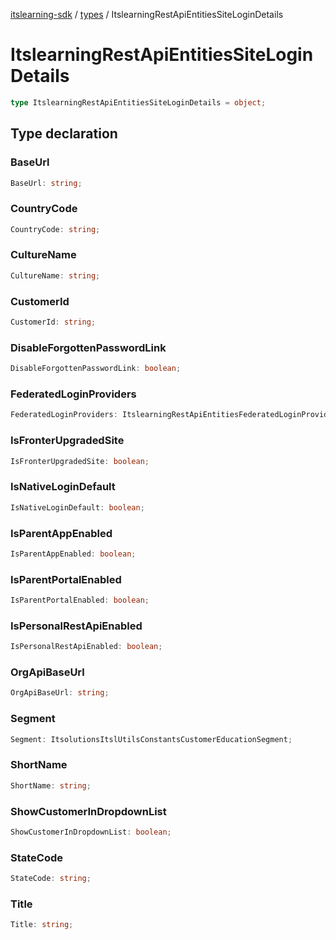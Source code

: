 [itslearning-sdk](../../modules.md) / [types](../index.md) / ItslearningRestApiEntitiesSiteLoginDetails

# ItslearningRestApiEntitiesSiteLoginDetails

```ts
type ItslearningRestApiEntitiesSiteLoginDetails = object;
```

## Type declaration

### BaseUrl

```ts
BaseUrl: string;
```

### CountryCode

```ts
CountryCode: string;
```

### CultureName

```ts
CultureName: string;
```

### CustomerId

```ts
CustomerId: string;
```

### DisableForgottenPasswordLink

```ts
DisableForgottenPasswordLink: boolean;
```

### FederatedLoginProviders

```ts
FederatedLoginProviders: ItslearningRestApiEntitiesFederatedLoginProvider[];
```

### IsFronterUpgradedSite

```ts
IsFronterUpgradedSite: boolean;
```

### IsNativeLoginDefault

```ts
IsNativeLoginDefault: boolean;
```

### IsParentAppEnabled

```ts
IsParentAppEnabled: boolean;
```

### IsParentPortalEnabled

```ts
IsParentPortalEnabled: boolean;
```

### IsPersonalRestApiEnabled

```ts
IsPersonalRestApiEnabled: boolean;
```

### OrgApiBaseUrl

```ts
OrgApiBaseUrl: string;
```

### Segment

```ts
Segment: ItsolutionsItslUtilsConstantsCustomerEducationSegment;
```

### ShortName

```ts
ShortName: string;
```

### ShowCustomerInDropdownList

```ts
ShowCustomerInDropdownList: boolean;
```

### StateCode

```ts
StateCode: string;
```

### Title

```ts
Title: string;
```
